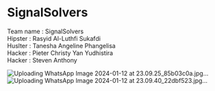 # SignalSolvers
Team name   : SignalSolvers <br>
Hipster     : Rasyid Al-Luthfi Sukafdi <br>
Huslter     : Tanesha Angeline Phangelisa <br>
Hacker      : Pieter Christy Yan Yudhistira <br>
Hacker      : Steven Anthony <br>

![Uploading WhatsApp Image 2024-01-12 at 23.09.25_85b03c0a.jpg…]()
![Uploading WhatsApp Image 2024-01-12 at 23.09.40_22dbf523.jpg…]()
